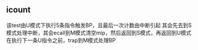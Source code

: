 ## icount

该test由U模式下执行5条指令触发BP，且最后一次计数由中断引起
其会先去到S模式处理中断，其会ecall到M模式清空mip，然后返回到S模式，再返回到U模式
在执行下一条U指令之前，trap到M模式处理BP